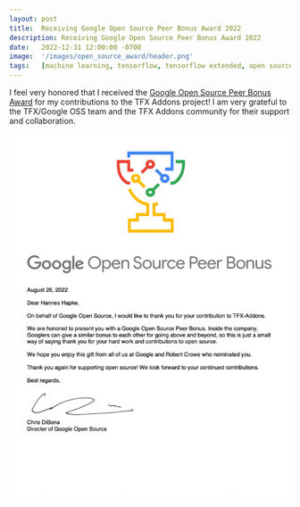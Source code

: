 ```yaml
---
layout: post
title:  Receiving Google Open Source Peer Bonus Award 2022
description: Receiving Google Open Source Peer Bonus Award 2022
date:   2022-12-31 12:00:00 -0700
image:  '/images/open_source_award/header.png'
tags:   [machine learning, tensorflow, tensorflow extended, open source]
---
```


I feel very honored that I received the [Google Open Source Peer Bonus Award](https://opensource.google/documentation/reference/growing/peer-bonus) for my contributions to the TFX Addons project!
I am very grateful to the TFX/Google OSS team and the TFX Addons community for their support and collaboration.

![Google Open Source Peer Bonus Award](/images/open_source_award/cert.png)
